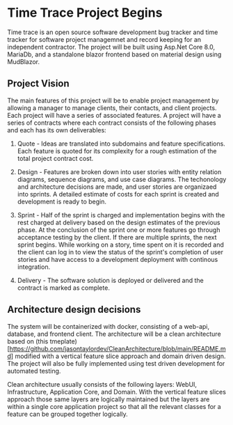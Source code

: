 # Time Trace Project Begins

Time trace is an open source software development bug tracker and time tracker for software project managemnet and record keeping for an independent contractor.
The project will be built using Asp.Net Core 8.0, MariaDb, and a standalone blazor frontend based on material design using MudBlazor.

## Project Vision

The main features of this project will be to enable project management by allowing a manager to manage clients, their contacts, and client projects. Each project
will have a series of associated features. A project will have a series of contracts where each contract consists of the following phases and each has its own deliverables:

1. Quote - Ideas are translated into subdomains and feature specifications. Each feature is quoted for its complexity for a rough estimation of the total project contract cost.

2. Design - Features are broken down into user stories with entity relation diagrams, sequence diagrams, and use case diagrams. The techonology and architecture decisions are made, 
and user stories are organizaed into sprints. A detailed estimate of costs for each sprint is created and development is ready to begin.

3. Sprint - Half of the sprint is charged and implementation begins with the rest charged at delivery based on the design estimates of the previous phase. At the conclusion of the sprint
one or more features go through acceptance testing by the client. If there are multiple sprints, the next sprint begins. While working on a story, time spent on it is recorded and 
the client can log in to view the status of the sprint's completion of user stories and have access to a development deployment with continous integration. 

4. Delivery - The software solution is deployed or delivered and the contract is marked as complete.

## Architecture design decisions

The system will be containerized with docker, consisting of a web-api, database, and frontend client. The architecture will be a clean architecture based on (this tmeplate)[https://github.com/jasontaylordev/CleanArchitecture/blob/main/README.md] 
modified with a vertical feature slice approach and domain driven design. The project will also be fully implemented using test driven development for automated testing.

Clean architecture usually consists of the following layers: WebUI, Infrastructure, Application Core, and Domain. With the vertical feature slices approach those same layers are 
logically maintained but the layers are within a single core application project so that all the relevant classes for a feature can be grouped together logically.
